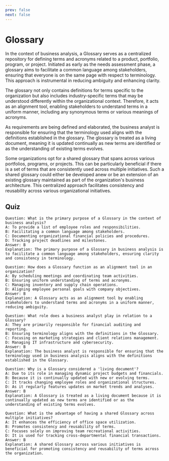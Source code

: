 ```yaml
---
prev: false
next: false
---
```


# Glossary

In the context of business analysis, a Glossary serves as a centralized repository for defining terms and acronyms related to a product, portfolio, program, or project. Initiated as early as the needs assessment phase, a glossary aims to facilitate a common language among stakeholders, ensuring that everyone is on the same page with respect to terminology. This approach is instrumental in reducing ambiguity and enhancing clarity.

The glossary not only contains definitions for terms specific to the organization but also includes industry-specific terms that may be understood differently within the organizational context. Therefore, it acts as an alignment tool, enabling stakeholders to understand terms in a uniform manner, including any synonymous terms or various meanings of acronyms.

As requirements are being defined and elaborated, the business analyst is responsible for ensuring that the terminology used aligns with the definitions established in the glossary. The glossary is treated as a living document, meaning it is updated continually as new terms are identified or as the understanding of existing terms evolves.

Some organizations opt for a shared glossary that spans across various portfolios, programs, or projects. This can be particularly beneficial if there is a set of terms that are consistently used across multiple initiatives. Such a shared glossary could either be developed anew or be an extension of an existing glossary maintained as part of the organization's business architecture. This centralized approach facilitates consistency and reusability across various organizational initiatives.

## Quiz

```quiz
Question: What is the primary purpose of a Glossary in the context of business analysis?
A: To provide a list of employee roles and responsibilities.
B: Facilitating a common language among stakeholders.
C: Documenting organizational financial policies and procedures.
D: Tracking project deadlines and milestones.
Answer: B
Explanation: The primary purpose of a Glossary in business analysis is to facilitate a common language among stakeholders, ensuring clarity and consistency in terminology.

Question: How does a Glossary function as an alignment tool in an organization?
A: By scheduling meetings and coordinating team activities.
B: Ensuring uniform understanding of terms and acronyms.
C: Managing inventory and supply chain operations.
D: Aligning employee personal goals with company objectives.
Answer: B
Explanation: A Glossary acts as an alignment tool by enabling stakeholders to understand terms and acronyms in a uniform manner, reducing ambiguity.

Question: What role does a business analyst play in relation to a Glossary?
A: They are primarily responsible for financial auditing and reporting.
B: Ensuring terminology aligns with the definitions in the Glossary.
C: Focusing on marketing strategies and client relations management.
D: Managing IT infrastructure and cybersecurity.
Answer: B
Explanation: The business analyst is responsible for ensuring that the terminology used in business analysis aligns with the definitions established in the Glossary.

Question: Why is a Glossary considered a 'living document'?
A: Due to its role in managing dynamic project budgets and financials.
B: Because it is continually updated with new or evolving terms.
C: It tracks changing employee roles and organizational structures.
D: As it regularly features updates on market trends and analyses.
Answer: B
Explanation: A Glossary is treated as a living document because it is continually updated as new terms are identified or as the understanding of existing terms evolves.

Question: What is the advantage of having a shared Glossary across multiple initiatives?
A: It enhances the efficiency of office space utilization.
B: Promotes consistency and reusability of terms.
C: Focuses solely on improving team recreational activities.
D: It is used for tracking cross-departmental financial transactions.
Answer: B
Explanation: A shared Glossary across various initiatives is beneficial for promoting consistency and reusability of terms across the organization.

```
